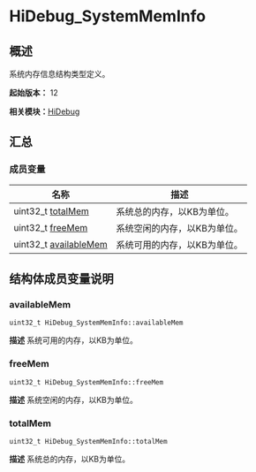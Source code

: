 # HiDebug_SystemMemInfo


## 概述

系统内存信息结构类型定义。

**起始版本：** 12

**相关模块：**[HiDebug](_hi_debug.md)


## 汇总


### 成员变量

| 名称 | 描述 | 
| -------- | -------- |
| uint32_t [totalMem](#totalmem) | 系统总的内存，以KB为单位。  | 
| uint32_t [freeMem](#freemem) | 系统空闲的内存，以KB为单位。  | 
| uint32_t [availableMem](#availablemem) | 系统可用的内存，以KB为单位。  | 


## 结构体成员变量说明


### availableMem

```
uint32_t HiDebug_SystemMemInfo::availableMem
```
**描述**
系统可用的内存，以KB为单位。


### freeMem

```
uint32_t HiDebug_SystemMemInfo::freeMem
```
**描述**
系统空闲的内存，以KB为单位。


### totalMem

```
uint32_t HiDebug_SystemMemInfo::totalMem
```
**描述**
系统总的内存，以KB为单位。
